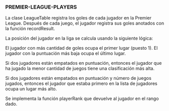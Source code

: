 ### PREMIER-LEAGUE-PLAYERS

La clase LeagueTable registra los goles de cada jugador en la Premier League. Después de cada juego, el jugador registra sus goles anotados con la función recordResult.  

La posición del jugador en la liga se calcula usando la siguiente lógica:  

El jugador con más cantidad de goles ocupa el primer lugar (puesto 1). El jugador con la puntuación más baja ocupa el último lugar. 

Si dos jugadores están empatados en puntuación, entonces el jugador que ha jugado la menor cantidad de juegos tiene una clasificación más alta.  

Si dos jugadores están empatados en puntuación y número de juegos jugados, entonces el jugador que estaba primero en la lista de jugadores ocupa un lugar más alto.  

Se implementa la función playerRank que devuelve al jugador en el rango dado.
